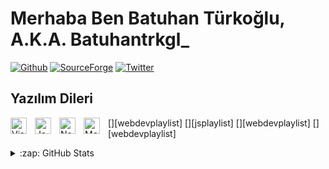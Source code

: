 # Merhaba Ben Batuhan Türkoğlu, A.K.A. Batuhantrkgl_

<a href="https://github.com/batuhantrkgl" target="_blank"><img src="https://img.shields.io/github/followers/batuhantrkgl?style=social" alt="Github"></a>
<a href="https://sourceforge.net/projects/batuhan-s-builds" target="_blank"><img src="https://img.shields.io/sourceforge/dt/batuhan-s-builds?label=SourceForge%20Downloads" alt="SourceForge"></a>
<a href="https://twitter.com/batuhantrkgl" target="_blank"><img src="https://img.shields.io/twitter/url?label=Follow%20On%20Twitter%21&style=social&url=https%3A%2F%2Ftwitter.com%2Fbatuhantrkgl" alt="Twitter"></a>

## Yazılım Dileri


[<img align="left" alt="Visual Studio Code" width="26px" src="https://cdn.jsdelivr.net/gh/devicons/devicon/icons/vscode/vscode-original.svg" style="padding-right:10px;" />][webdevplaylist]
[<img align="left" alt="JavaScript" width="26px" src="https://cdn.jsdelivr.net/gh/devicons/devicon/icons/javascript/javascript-original.svg" style="padding-right:10px;" />][jsplaylist]
[<img align="left" alt="Node.js" width="26px" src="https://cdn.jsdelivr.net/gh/devicons/devicon/icons/nodejs/nodejs-original.svg" style="padding-right:10px;" />][webdevplaylist]
[<img align="left" alt="MongoDB" width="26px" src="https://cdn.jsdelivr.net/gh/devicons/devicon/icons/mongodb/mongodb-original.svg" style="padding-right:10px;" />][webdevplaylist]

<details>
  <summary>:zap: GitHub Stats</summary>

  <img align="left" alt="Batuhan's GitHub Stats" src="https://github-readme-stats.vercel.app/api?username=Batuhantrkgl&show_icons=true&hide_border=false&title_color=ff652f&icon_color=FFE400&bg_color=09131B&text_color=ffffff&border_color=0c1a25" />

</details>
